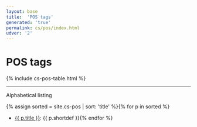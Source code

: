 ```yaml
---
layout: base
title:  'POS tags'
generated: 'true'
permalink: cs/pos/index.html
udver: '2'
---
```


# POS tags

{% include cs-pos-table.html %}

----------

Alphabetical listing

{% assign sorted = site.cs-pos | sort: 'title' %}{% for p in sorted %}
* [{{ p.title }}](): {{ p.shortdef }}{% endfor %}
